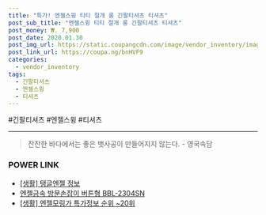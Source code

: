 ```yaml
--- 
title: "특가! 엔젤스윙 티티 절개 롱 긴팔티셔츠 티셔츠" 
post_sub_title: "엔젤스윙 티티 절개 롱 긴팔티셔츠 티셔츠" 
post_money: ₩. 7,900 
post_date: 2020.01.30 
post_img_url: https://static.coupangcdn.com/image/vendor_inventory/images/2017/08/29/5/8/fa61abf4-3c60-407c-b37b-8724eb7925a8.jpg 
post_link_url: https://coupa.ng/bnHVF9 
categories: 
  - vendor_inventory 
tags: 
  - 긴팔티셔츠 
  - 엔젤스윙 
  - 티셔츠 
--- 
```

  #긴팔티셔츠 #엔젤스윙 #티셔츠 
<hr> 

> 잔잔한 바다에서는 좋은 뱃사공이 만들어지지 않는다. - 영국속담 


### POWER LINK

* <a href="https://blog.naver.com/sakai111/221763051345" target="_blank"> [생활] 탱글엔젤 정보 </a>
* <a href="https://blog.naver.com/fasyy4321/221784454970" target="_blank">엔젤금속 방문손잡이 버튼형 BBL-2304SN</a>
* <a href="https://blog.naver.com/sakai111/221780140385" target="_blank"> [생활] 엔젤모링가 특가정보 순위 ~20위</a>
